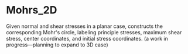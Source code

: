 # Mohrs_2D
Given normal and shear stresses in a planar case, constructs the corresponding Mohr's circle, labeling principle stresses, maximum shear stress, center coordinates, and initial stress coordinates.
(a work in progress—planning to expand to 3D case)
